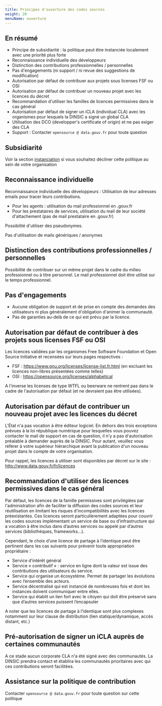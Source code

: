 ```yaml
---
title: Principes d'ouverture des codes sources
weight: 20 
menuName: ouverture
---
```


## En résumé

 * Principe de subsidiarité : la politique peut être instanciée localement avec une priorité plus forte
 * Reconnaissance individuelle des développeurs
 * Distinction des contributions professionnelles / personnelles
 * Pas d'engagements (ni support / ni revue des suggestions de modification)
 * Autorisation par défaut de contribuer aux projets sous licenses FSF ou OSI
 * Autorisation par défaut de contribuer un nouveau projet avec les licences du décret
 * Recommandation d'utiliser les familles de licences permissives dans le cas général
 * Autorisation par défaut de signer un iCLA (individual CLA) avec les organismes pour lesquels la DINSIC a signé un global CLA
 * Utilisation des DCO (developper's certificate of origin) et ne pas exiger des CLA
 * Support : Contacter `opensource @ data.gouv.fr` pour toute question

## Subsidiarité

Voir la section [instanciation](Instanciation.md) si vous souhaitez décliner cette politique au sein de votre organisation

## Reconnaissance individuelle

Reconnaissance individuelle des développeurs :  Utilisation de leur adresses emails pour tracer leurs contributions.

 * Pour les agents : utilisation du mail professionnel en .gouv.fr
 * Pour les prestataires de services, utilisation du mail de leur société d'attachement (pas de mail prestataire en .gouv.fr)

Possibilité d'utiliser des pseudonymes.

Pas d'utilisation de mails génériques / anonymes
 
## Distinction des contributions professionnelles / personnelles

Possibilité de contribuer sur un même projet dans le cadre du milieu professionnel ou à titre personnel. Le mail professionnel doit être utilisé sur le temps professionnel.

## Pas d'engagements

* Aucune obligation de support et de prise en compte des demandes des utilisateurs ni plus généralement d'obligation d'animer la communauté. 
* Pas de garanties au-delà de ce qui est prévu par la licence.

## Autorisation par défaut de contribuer à des projets sous licenses FSF ou OSI

Les licences validées par les organismes Free Software Foundation et Open Source Initiative et recensées sur leurs pages respectives :

 * FSF : https://www.gnu.org/licenses/license-list.fr.html (en excluant les licences non-libres présentées comme telles)
 * OSI : https://opensource.org/licenses/alphabetical

A l'inverse les licenses de type WTFL ou beerware ne rentrent pas dans le cadre de l'autorisation par défaut (et ne devraient pas être utilisées).

## Autorisation par défaut de contribuer un nouveau projet avec les licences du décret

L'État n'a pas vocation à être éditeur logiciel. En dehors des trois exceptions prévues à la loi république numérique pour lesquelles vous pouvez contacter le mail de support en cas de question, il n'y a pas d'autorisation préalable à demander auprès de la DINSIC. Pour autant, veuillez vous référer à votre supérieur hiérarchique avant la publication d'un nouveau projet dans le compte de votre organisation.

Pour rappel, les licences à utiliser sont disponibles par décret sur le site : http://www.data.gouv.fr/fr/licences

## Recommandation d'utiliser des licences permissives dans le cas général

Par défaut, les licences de la famille permissives sont privilégiées par l'administration afin de faciliter la diffusion des codes sources et leur réutilisation en limitant les risques d'incompatibilités avec les licences préexistantes. Ces licences seront particulièrement adaptées pour couvrir les codes sources implémentant un service de base ou d’infrastructure qui a vocation à être inclus dans d’autres services ou appelé par d’autres services (bibliothèques, frameworks...).

Cependant, le choix d’une licence de partage à l’identique peut être pertinent dans les cas suivants pour prévenir toute appropriation propriétaire :

 *	Service d’intérêt général
 *	Service « contributif » : service en ligne dont la valeur est issue des contributions des utilisateurs du service. 
 *	Service qui organise un écosystème. Permet de partager les évolutions avec l’ensemble des acteurs.
 *	Service décentralisé qui est instancié de nombreuses fois et dont les instances doivent communiquer entre elles.
 *	Service qui établit un lien fort avec le citoyen qui doit être préservé sans que d’autres services puissent l’encapsuler

A noter que les licences de partage à l’identique sont plus complexes notamment sur leur clause de distribution (lien statique/dynamique, accès distant, etc.)

## Pré-autorisation de signer un iCLA auprès de certaines communautés

A ce stade aucun corporate CLA n'a été signé avec des communautés. La DINSIC prendra contact et établira les communautés prioritaires avec qui ces contributions seront facilitées.

## Assistance sur la politique de contribution

Contacter `opensource @ data.gouv.fr` pour toute question sur cette politique
